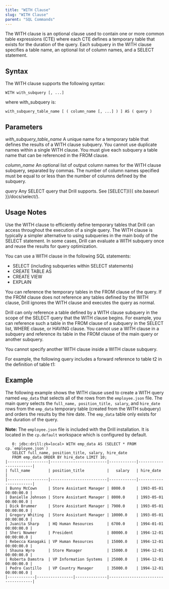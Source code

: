 ```yaml
---
title: "WITH Clause"
slug: "WITH Clause"
parent: "SQL Commands"
---
```

The WITH clause is an optional clause used to contain one or more common table
expressions (CTE) where each CTE defines a temporary table that exists for the
duration of the query. Each subquery in the WITH clause specifies a table
name, an optional list of column names, and a SELECT statement.

## Syntax

The WITH clause supports the following syntax:

    WITH with_subquery [, ...]

where with_subquery is:

    with_subquery_table_name [ ( column_name [, ...] ) ] AS ( query )

## Parameters

*with_subquery_table_name*
A unique name for a temporary table that defines the results of a WITH clause
subquery. You cannot use duplicate names within a single WITH clause. You must
give each subquery a table name that can be referenced in the FROM clause.

*column_name*
An optional list of output column names for the WITH clause subquery,
separated by commas. The number of column names specified must be equal to or
less than the number of columns defined by the subquery.

*query*
Any SELECT query that Drill supports. See
[SELECT]({{ site.baseurl }}/docs/select/).

## Usage Notes

Use the WITH clause to efficiently define temporary tables that Drill can
access throughout the execution of a single query. The WITH clause is
typically a simpler alternative to using subqueries in the main body of the
SELECT statement. In some cases, Drill can evaluate a WITH subquery once and
reuse the results for query optimization.

You can use a WITH clause in the following SQL statements:

  * SELECT (including subqueries within SELECT statements)
  * CREATE TABLE AS
  * CREATE VIEW
  * EXPLAIN

You can reference the temporary tables in the FROM clause of the query. If the
FROM clause does not reference any tables defined by the WITH clause, Drill
ignores the WITH clause and executes the query as normal.

Drill can only reference a table defined by a WITH clause subquery in the
scope of the SELECT query that the WITH clause begins. For example, you can
reference such a table in the FROM clause of a subquery in the SELECT list,
WHERE clause, or HAVING clause. You cannot use a WITH clause in a subquery and
reference its table in the FROM clause of the main query or another subquery.

You cannot specify another WITH clause inside a WITH clause subquery.

For example, the following query includes a forward reference to table t2 in
the definition of table t1:

## Example

The following example shows the WITH clause used to create a WITH query named
`emp_data` that selects all of the rows from the `employee.json` file. The
main query selects the `full_name, position_title, salary`, and `hire_date`
rows from the `emp_data` temporary table (created from the WITH subquery) and
orders the results by the hire date. The `emp_data` table only exists for the
duration of the query.

**Note:** The `employee.json` file is included with the Drill installation. It is located in the `cp.default` workspace which is configured by default.

       0: jdbc:drill:zk=local> WITH emp_data AS (SELECT * FROM cp.`employee.json`)
       SELECT full_name, position_title, salary, hire_date
       FROM emp_data ORDER BY hire_date LIMIT 10;
    |------------------|-------------------------|------------|-----------------------|
    | full_name        | position_title          |   salary   | hire_date             |
    |------------------|-------------------------|------------|-----------------------|
    | Bunny McCown     | Store Assistant Manager | 8000.0     | 1993-05-01 00:00:00.0 |
    | Danielle Johnson | Store Assistant Manager | 8000.0     | 1993-05-01 00:00:00.0 |
    | Dick Brummer     | Store Assistant Manager | 7900.0     | 1993-05-01 00:00:00.0 |
    | Gregory Whiting  | Store Assistant Manager | 10000.0    | 1993-05-01 00:00:00.0 |
    | Juanita Sharp    | HQ Human Resources      | 6700.0     | 1994-01-01 00:00:00.0 |
    | Sheri Nowmer     | President               | 80000.0    | 1994-12-01 00:00:00.0 |
    | Rebecca Kanagaki | VP Human Resources      | 15000.0    | 1994-12-01 00:00:00.0 |
    | Shauna Wyro      | Store Manager           | 15000.0    | 1994-12-01 00:00:00.0 |
    | Roberta Damstra  | VP Information Systems  | 25000.0    | 1994-12-01 00:00:00.0 |
    | Pedro Castillo   | VP Country Manager      | 35000.0    | 1994-12-01 00:00:00.0 |
    |------------|----------------|--------------|------------------------------------|
